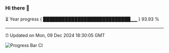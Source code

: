 ### Hi there 👋

⏳ Year progress { ████████████████████████████▁▁ } 93.93 %

---

⏰ Updated on Mon, 09 Dec 2024 18:30:05 GMT

![Progress Bar CI](https://github.com/liununu/liununu/workflows/Progress%20Bar%20CI/badge.svg)
